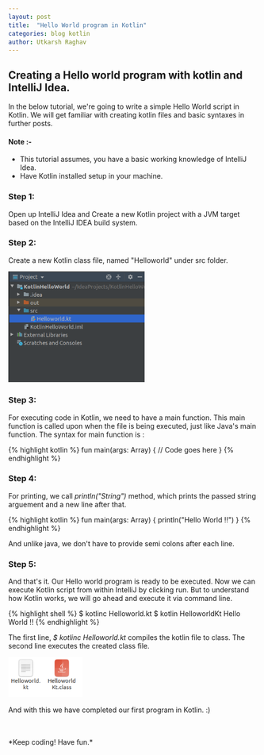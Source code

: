 ```yaml
---
layout: post
title:  "Hello World program in Kotlin"
categories: blog kotlin
author: Utkarsh Raghav
---
```

## Creating a Hello world program with kotlin and IntelliJ Idea.

In the below tutorial, we're going to write a simple Hello World script in Kotlin. We will get familiar with creating kotlin files and basic syntaxes in further posts.

#### Note :-<br>
- This tutorial assumes, you have a basic working knowledge of IntelliJ Idea.
- Have Kotlin installed setup in your machine.

### Step 1:
Open up IntelliJ Idea and Create a new Kotlin project with a JVM target based on the IntelliJ IDEA build system.

### Step 2:
Create a new Kotlin class file, named "Helloworld" under src folder.
<br/>

<img id="intelliJ" src="/assets/images/kotlin-project.png" alt="kotlin-project" style="width: 275px;">

### Step 3:
For executing code in Kotlin, we need to have a main function. This main function is called upon when the file is being executed, just like Java's main function.
The syntax for main function is :

{% highlight kotlin %}
  fun main(args: Array<String>) {
    // Code goes here
  }
{% endhighlight %}


### Step 4:
For printing, we call *println("String")* method, which prints the passed string arguement and a new line after that.

{% highlight kotlin %}
  fun main(args: Array<String>) {
    println("Hello World !!")
  }
{% endhighlight %}

And unlike java, we don't have to provide semi colons after each line.

### Step 5:
And that's it. Our Hello world program is ready to be executed. Now we can execute Kotlin script from within IntelliJ by clicking run. But to understand how Kotlin works, we will go ahead and execute it via command line.

{% highlight shell %}
  $ kotlinc Helloworld.kt
  $ kotlin HelloworldKt
  Hello World !!
{% endhighlight %}

The first line, *$ kotlinc Helloworld.kt* compiles the kotlin file to class. The second line executes the created class file.
<br/>

<img id="intelliJ" src="/assets/images/class-files-kotlin.png" alt="kotlin-project" style="width: 150px;">

And with this we have completed our first program in Kotlin. :)

<br/>
<br/>
*Keep coding! Have fun.*
